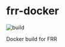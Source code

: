 # frr-docker
![build](https://github.com/sbekti/frr-docker/workflows/build/badge.svg)

Docker build for FRR
